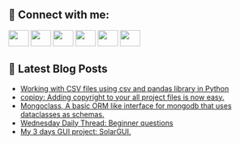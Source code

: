 ## 🔎 Connect with me:
[<img height="32" width="40" src="https://cdn.jsdelivr.net/npm/simple-icons@v5/icons/telegram.svg" />](https://t.me/bullbesh)
[<img height="32" width="40" src="https://cdn.jsdelivr.net/npm/simple-icons@v5/icons/vk.svg" />](https://vk.com/bullbesh)
[<img height="32" width="40" src="https://cdn.jsdelivr.net/npm/simple-icons@v5/icons/twitter.svg" />](https://twitter.com/bullbesh1)
[<img height="32" width="40" src="https://cdn.jsdelivr.net/npm/simple-icons@v5/icons/instagram.svg" />](https://www.instagram.com/bullbesh)
[<img height="32" width="40" src="https://cdn.jsdelivr.net/npm/simple-icons@v5/icons/reddit.svg" />](https://www.reddit.com/user/bullbesh)
[<img height="32" width="40" src="https://cdn.jsdelivr.net/npm/simple-icons@v5/icons/youtube.svg" />](https://www.youtube.com/channel/UCtfjRs6uzgq5mfm8S06WTcg)

## 📕 Latest Blog Posts
<!-- BLOG-POST-LIST:START -->
- [Working with CSV files using csv and pandas library in Python](https://www.reddit.com/r/Python/comments/uxbjtx/working_with_csv_files_using_csv_and_pandas/)
- [copipy: Adding copyright to your all project files is now easy.](https://www.reddit.com/r/Python/comments/ux7e91/copipy_adding_copyright_to_your_all_project_files/)
- [Mongoclass, A basic ORM like interface for mongodb that uses dataclasses as schemas.](https://www.reddit.com/r/Python/comments/ux7513/mongoclass_a_basic_orm_like_interface_for_mongodb/)
- [Wednesday Daily Thread: Beginner questions](https://www.reddit.com/r/Python/comments/ux4liu/wednesday_daily_thread_beginner_questions/)
- [My 3 days GUI project: SolarGUI.](https://www.reddit.com/r/Python/comments/ux47g6/my_3_days_gui_project_solargui/)
<!-- BLOG-POST-LIST:END -->
